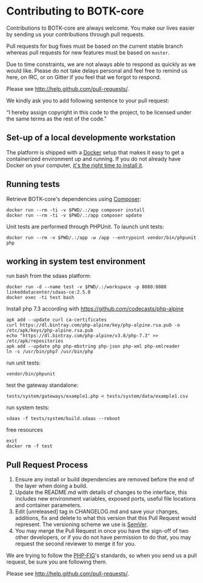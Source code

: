 # Contributing to BOTK-core #

Contributions to BOTK-core are always welcome. You make our lives easier by
sending us your contributions through pull requests.

Pull requests for bug fixes must be based on the current stable branch whereas
pull requests for new features must be based on `master`.

Due to time constraints, we are not always able to respond as quickly as we
would like. Please do not take delays personal and feel free to remind us here,
on IRC, or on Gitter if you feel that we forgot to respond.

Please see http://help.github.com/pull-requests/.

We kindly ask you to add following sentence to your pull request:

“I hereby assign copyright in this code to the project, to be licensed under the same terms as the rest of the code.”

## Set-up of a local developmente workstation

The platform is shipped with a [Docker](https://docker.com) setup that makes it easy to get a containerized environment up and running. 
If you do not already have Docker on your computer, 
[it's the right time to install it](https://docs.docker.com/install/). 


## Running tests

Retrieve BOTK-core's dependencies using [Composer](http://getcomposer.org/):

	docker run --rm -ti -v $PWD/.:/app composer install
	docker run --rm -ti -v $PWD/.:/app composer update

Unit tests are performed through PHPUnit. To launch unit tests:

	docker run --rm -v $PWD/.:/app -w /app --entrypoint vendor/bin/phpunit php


## working in system test environment

run bash from the sdaas platform:

	docker run -d --name test -v $PWD/.:/workspace -p 8080:8080 linkeddatacenter/sdaas-ce:2.5.0
	docker exec -ti test bash

Install php 7.3  according with https://github.com/codecasts/php-alpine

	apk add --update curl ca-certificates
	curl https://dl.bintray.com/php-alpine/key/php-alpine.rsa.pub -o /etc/apk/keys/php-alpine.rsa.pub
	echo "https://dl.bintray.com/php-alpine/v3.8/php-7.3" >> /etc/apk/repositories
	apk add --update php php-mbstring php-json php-xml php-xmlreader
	ln -s /usr/bin/php7 /usr/bin/php

run unit tests:

	vendor/bin/phpunit

test the gateway standalone:

	tests/system/gateways/example1.php < tests/system/data/example1.csv
	
run system tests:

	sdaas -f tests/system/build.sdaas --reboot

free resources

	exit
	docker rm -f test


## Pull Request Process

1. Ensure any install or build dependencies are removed before the end of the layer when doing a 
   build.
2. Update the README.md with details of changes to the interface, this includes new environment 
   variables, exposed ports, useful file locations and container parameters.
3. Edit [unreleased] tag in CHANGELOG.md and save your changes, additions, fix and delete to what this version that this
   Pull Request would represent. The versioning scheme we use is [SemVer](http://semver.org/).
4. You may merge the Pull Request in once you have the sign-off of two other developers, or if you 
   do not have permission to do that, you may request the second reviewer to merge it for you.

We are trying to follow the [PHP-FIG](http://www.php-fig.org)'s standards, so
when you send us a pull request, be sure you are following them.

Please see http://help.github.com/pull-requests/.

